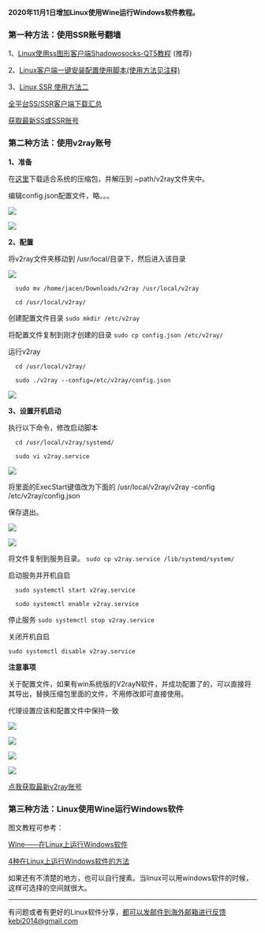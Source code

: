 **2020年11月1日增加Linux使用Wine运行Windows软件教程。**

### 第一种方法：使用SSR账号翻墙

1、[Linux使用ss图形客户端Shadowosocks-QT5教程](https://shadowsockshelp.github.io/Shadowsocks/linux.html) (推荐)

2、[Linux客户端一键安装配置使用脚本(使用方法见注释)](https://github.com/the0demiurge/CharlesScripts/blob/master/charles/bin/ssr)

3、[Linux SSR 使用方法二](https://github.com/Turing2333/Detailed-tutorial-on-the-building-and-usage-of-SSR/blob/master/Instructions/Clients%20manual%20for%20each%20platform/Linux%20SSR%E7%9B%B8%E5%85%B3%E8%AF%B4%E6%98%8E.txt)

[全平台SS/SSR客户端下载汇总](http://www.mediafire.com/folder/sfqz8bmodqdx5/shadowsocks相关客户端)

[获取最新SS或SSR账号](./ss免费账号.md)
 

### 第二种方法：使用v2ray账号

**1、准备**

在[这里](https://github.com/v2ray/v2ray-core/releases/)下载适合系统的压缩包，并解压到 ~path/v2ray文件夹中。

编辑config.json配置文件，略。。。

![](./static/linux1.png)

![](./static/linux2.png)

**2、配置**

将v2ray文件夹移动到 /usr/local/目录下，然后进入该目录

![](./static/linux3.png)
```
  sudo mv /home/jacen/Downloads/v2ray /usr/local/v2ray

  cd /usr/local/v2ray/
```
创建配置文件目录 `sudo mkdir /etc/v2ray`

将配置文件复制到刚才创建的目录 `sudo cp config.json /etc/v2ray/`

运行v2ray
```
  cd /usr/local/v2ray/

  sudo ./v2ray --config=/etc/v2ray/config.json
```
![](./static/linux4.png)

**3、设置开机启动**

执行以下命令，修改启动脚本
```
  cd /usr/local/v2ray/systemd/

  sudo vi v2ray.service
```
![](./static/linux5.png)

将里面的ExecStart键值改为下面的 /usr/local/v2ray/v2ray -config /etc/v2ray/config.json

保存退出。

![](https://cdn.jsdelivr.net/gh/Alvin9999/pac2linux/a1.png)

![](./static/a2.png)

将文件复制到服务目录。 `sudo cp v2ray.service /lib/systemd/system/`

启动服务并开机自启
```
  sudo systemctl start v2ray.service

  sudo systemctl enable v2ray.service
```
停止服务 `sudo systemctl stop v2ray.service`

关闭开机自启
```
sudo systemctl disable v2ray.service
```
**注意事项**

关于配置文件，如果有win系统版的V2rayN软件，并成功配置了的，可以直接将其导出，替换压缩包里面的文件，不用修改即可直接使用。

代理设置应该和配置文件中保持一致

![](./static/linux6.png)

![](./static/linux7.png)

![](./static/linux9.png)

![](./static/linux10.png)

[点我获取最新v2ray账号](./v2ray免费账号.md)

### 第三种方法：Linux使用Wine运行Windows软件

图文教程可参考：

[Wine——在Linux上运行Windows软件](https://www.cnblogs.com/mo-wang/p/5183286.html)

[4种在Linux上运行Windows软件的方法]( https://jingyan.baidu.com/article/925f8cb8a1b813c0dde05698.html)

如果还有不清楚的地方，也可以自行搜素。当linux可以用windows软件的时候，这样可选择的空间就很大。

***

有问题或者有更好的Linux软件分享，都可以发邮件到海外邮箱进行反馈kebi2014@gmail.com